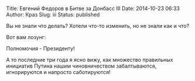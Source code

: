 Title: Евгений Федоров в Битве за Донбасс III
Date: 2014-10-23 06:33
Author: Краз
Slug: iii
Status: published

  
  
  
  
Вы не знали что делать? Хотели что-то изменить, но не знали как и что?  
  
Вот вам лозунг:  
  
  
  
Полномочия - Президенту!  
  
  
  
А то последние три года я ясно вижу, как множество правильных инициатив Путина нашим чиновничеством забалтываются, игнорируются и напросто саботируются!
